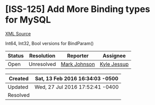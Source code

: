 # [ISS-125] Add More Binding types for MySQL

[XML Source](./xml/ISS-125.xml)
<p><p>Int64, Int32, Bool versions for BindParam()</p></p>





Status|Resolution|Reporter|Assignee
------|----------|--------|--------
Open|Unresolved|[Mark Johnson](ejohnsonw)|[Kyle Jessup]($kjessup)





Created|Sat, 13 Feb 2016 16:34:03 -0500
-------|--------------
Updated|Wed, 27 Jul 2016 17:52:41 -0400
Resolved|





